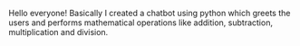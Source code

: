 Hello everyone! Basically I created a chatbot using python which greets the users and performs mathematical operations like addition, subtraction, multiplication and division.

